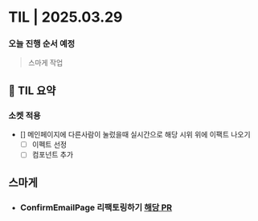 # TIL | 2025.03.29

### 오늘 진행 순서 예정

> 스마게 작업

## 📌 TIL 요약

### 소켓 적용

-   [] 메인페이지에 다른사람이 눌렀을때 실시간으로 해당 시위 위에 이팩트 나오기
    -   [ ] 이펙트 선정
    -   [ ] 컴포넌트 추가

## 스마게

-   ### ConfirmEmailPage 리팩토링하기 [해당 PR](https://github.com/sgdevcamp2025/smiletogether/pull/214)

